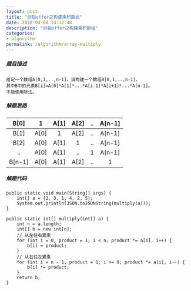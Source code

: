```yaml
---
layout: post
title: "剑指offer之构建乘积数组"
date: 2018-04-08 14:32:48
description: "剑指offer之构建乘积数组"
categories:
- algorithm
permalink: /algorithm/array-multiply
---
```


##### 题目描述

```vim
给定一个数组A[0,1,..,n-1]，请构建一个数组B[0,1,..,n-1]，  
其中B中的元素B[i]=A[0]*A[1]*...*A[i-1]*A[i+1]*...*A[n-1]。
不能使用除法。
```

##### 解题思路

|B[0]|1|A[1]|A[2]|..|A[n-1]|
|:--:|:--:|:--:|:--:|:--:|:--:|
|B[1]|A[0]|1|A[2]|..|A[n-1]|
|B[2]|A[0]|A[1]|1|..|A[n-1]|
|..|A[0]|A[1]|..|1|A[n-1]|
|B[n-1]|A[0]|A[1]|A[2]|..|1|

##### 解题代码

```vim
public static void main(String[] args) {
    int[] a = {2, 3, 1, 4, 2, 5};
    System.out.println(JSON.toJSONString(multiply(a)));
}

public static int[] multiply(int[] a) {
    int n = a.length;
    int[] b = new int[n];
    // 从左往右累乘
    for (int i = 0, product = 1; i < n; product *= a[i], i++) {
        b[i] = product;
    }
    // 从右往左累乘
    for (int i = n - 1, product = 1; i >= 0; product *= a[i], i--) {
        b[i] *= product;
    }
    return b;
}
```
